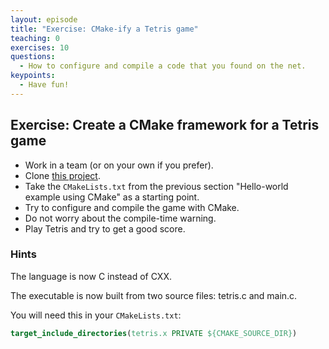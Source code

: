 ```yaml
---
layout: episode
title: "Exercise: CMake-ify a Tetris game"
teaching: 0
exercises: 10
questions:
  - How to configure and compile a code that you found on the net.
keypoints:
  - Have fun!
---
```


## Exercise: Create a CMake framework for a Tetris game

- Work in a team (or on your own if you prefer).
- Clone [this project](https://github.com/Gregwar/ASCII-Tetris).
- Take the `CMakeLists.txt` from the previous section "Hello-world example using CMake" as a starting point.
- Try to configure and compile the game with CMake.
- Do not worry about the compile-time warning.
- Play Tetris and try to get a good score.


### Hints

The language is now C instead of CXX.

The executable is now built from two source files: tetris.c and main.c.

You will need this in your `CMakeLists.txt`:

```cmake
target_include_directories(tetris.x PRIVATE ${CMAKE_SOURCE_DIR})
```
